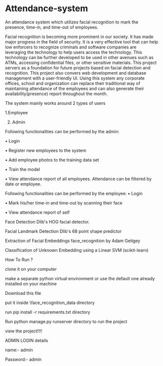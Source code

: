 # Attendance-system
An attendance system which utilizes facial recognition to mark the presence, time-in, and time-out of employees. 



Facial recognition is becoming more prominent in our society. It has made major progress in the field of security. It is a very effective tool that can help low enforcers to recognize criminals and software companies are leveraging the technology to help users access the technology. This technology can be further developed to be used in other avenues such as ATMs, accessing confidential files, or other sensitive materials. This project servers as a foundation for future projects based on facial detection and recognition. This project also convers web development and database management with a user-friendly UI. Using this system any corporate offices, school and organization can replace their traditional way of maintaining attendance of the employees and can also generate their availability(presence) report throughout the month.

The system mainly works around 2 types of users

1.Employee

2. Admin

Following functionalities can be performed by the admin:


• Login

• Register new employees to the system

• Add employee photos to the training data set

• Train the model

• View attendance report of all employees. Attendance can be filtered by date or employee.

Following functionalities can be performed by the employee:
• Login

• Mark his/her time-in and time-out by scanning their face

• View attendance report of self



Face Detection
Dlib's HOG facial detector.

Facial Landmark Detection
Dlib's 68 point shape predictor

Extraction of Facial Embeddings
face_recognition by Adam Geitgey

Classification of Unknown Embedding
using a Linear SVM (scikit-learn)


How To Run ?

clone it on your computer

make a separate python virtual environment or use the default one already installed on your machine

Download this file

put it inside \face_recognition_data directory

run pip install -r requirements.txt directory

Run python manage.py runserver directory to run the project

view the project!!!!


ADMIN LOGIN details

name:- admin

Password:- admin
